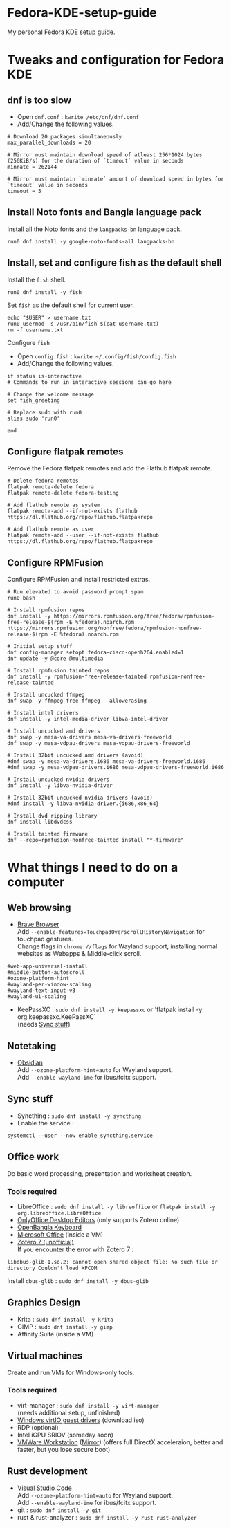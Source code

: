 # Fedora-KDE-setup-guide
My personal Fedora KDE setup guide.

# Tweaks and configuration for Fedora KDE
## dnf is too slow

- Open `dnf.conf` : `kwrite /etc/dnf/dnf.conf`
- Add/Change the following values.

```
# Download 20 packages simultaneously
max_parallel_downloads = 20

# Mirror must maintain download speed of atleast 256*1024 bytes (256KiB/s) for the duration of `timeout` value in seconds
minrate = 262144

# Mirror must maintain `minrate` amount of download speed in bytes for `timeout` value in seconds
timeout = 5  
```

## Install Noto fonts and Bangla language pack
Install all the Noto fonts and the `langpacks-bn` language pack.
```
run0 dnf install -y google-noto-fonts-all langpacks-bn
```

## Install, set and configure fish as the default shell
Install the `fish` shell.
```
run0 dnf install -y fish
```

Set `fish` as the default shell for current user.
```
echo "$USER" > username.txt
run0 usermod -s /usr/bin/fish $(cat username.txt)
rm -f username.txt
```

Configure `fish`
- Open `config.fish` : `kwrite ~/.config/fish/config.fish`
- Add/Change the following values.
```
if status is-interactive
# Commands to run in interactive sessions can go here

# Change the welcome message
set fish_greeting

# Replace sudo with run0
alias sudo 'run0'

end
```
## Configure flatpak remotes
Remove the Fedora flatpak remotes and add the Flathub flatpak remote.

``` 
# Delete fedora remotes
flatpak remote-delete fedora
flatpak remote-delete fedora-testing

# Add flathub remote as system
flatpak remote-add --if-not-exists flathub https://dl.flathub.org/repo/flathub.flatpakrepo

# Add flathub remote as user
flatpak remote-add --user --if-not-exists flathub https://dl.flathub.org/repo/flathub.flatpakrepo
```
## Configure RPMFusion
Configure RPMFusion and install restricted extras.

```
# Run elevated to avoid password prompt spam
run0 bash

# Install rpmfusion repos
dnf install -y https://mirrors.rpmfusion.org/free/fedora/rpmfusion-free-release-$(rpm -E %fedora).noarch.rpm https://mirrors.rpmfusion.org/nonfree/fedora/rpmfusion-nonfree-release-$(rpm -E %fedora).noarch.rpm

# Initial setup stuff
dnf config-manager setopt fedora-cisco-openh264.enabled=1
dnf update -y @core @multimedia

# Install rpmfusion tainted repos
dnf install -y rpmfusion-free-release-tainted rpmfusion-nonfree-release-tainted

# Install uncucked ffmpeg
dnf swap -y ffmpeg-free ffmpeg --allowerasing

# Install intel drivers
dnf install -y intel-media-driver libva-intel-driver

# Install uncucked amd drivers
dnf swap -y mesa-va-drivers mesa-va-drivers-freeworld
dnf swap -y mesa-vdpau-drivers mesa-vdpau-drivers-freeworld

# Install 32bit uncucked amd drivers (avoid)
#dnf swap -y mesa-va-drivers.i686 mesa-va-drivers-freeworld.i686
#dnf swap -y mesa-vdpau-drivers.i686 mesa-vdpau-drivers-freeworld.i686

# Install uncucked nvidia drivers
dnf install -y libva-nvidia-driver

# Install 32bit uncucked nvidia drivers (avoid)
#dnf install -y libva-nvidia-driver.{i686,x86_64}

# Install dvd ripping library
dnf install libdvdcss

# Install tainted firmware
dnf --repo=rpmfusion-nonfree-tainted install "*-firmware"

```

# What things I need to do on a computer
## Web browsing
- [Brave Browser](https://brave.com/linux/) <br>
Add `--enable-features=TouchpadOverscrollHistoryNavigation` for touchpad gestures. <br>
Change flags in `chrome://flags` for Wayland support, installing normal websites as Webapps & Middle-click scroll. <br>
```
#web-app-universal-install
#middle-button-autoscroll
#ozone-platform-hint
#wayland-per-window-scaling
#wayland-text-input-v3
#wayland-ui-scaling
```
- KeePassXC : `sudo dnf install -y keepassxc` or 'flatpak install -y org.keepassxc.KeePassXC` <br>
(needs [Sync stuff](#sync-stuff))

## Notetaking
- [Obsidian](https://obsidian.md/download) <br>
Add `--ozone-platform-hint=auto` for Wayland support. <br>
Add `--enable-wayland-ime` for ibus/fcitx support.

## Sync stuff
<a id="sync-stuff"></a>
- Syncthing : `sudo dnf install -y syncthing` <br>
- Enable the service :
```
systemctl --user --now enable syncthing.service
```

## Office work
Do basic word processing, presentation and worksheet creation.
### Tools required
- LibreOffice : `sudo dnf install -y libreoffice` or `flatpak install -y org.libreoffice.LibreOffice`
- [OnlyOffice Desktop Editors](https://www.onlyoffice.com/download-desktop.aspx?from=desktop) (only supports Zotero online)
- [OpenBangla Keyboard](https://github.com/OpenBangla/OpenBangla-Keyboard/tree/e050df46b20d665cc564f90261c6c6c3f1e90008/tools/make-pkgs)
- [Microsoft Office](https://massgrave.dev) (inside a VM)
- [Zotero 7 (unofficial)](https://github.com/ryuuzaki42/Zotero_AppImage) <br>
If you encounter the error with Zotero 7 : <br>
```
libdbus-glib-1.so.2: cannot open shared object file: No such file or directory Couldn't load XPCOM
```
Install `dbus-glib` : `sudo dnf install -y dbus-glib`

## Graphics Design
- Krita : `sudo dnf install -y krita`
- GIMP : `sudo dnf install -y gimp`
- Affinity Suite (inside a VM)

## Virtual machines
Create and run VMs for Windows-only tools.
### Tools required
- virt-manager : `sudo dnf install -y virt-manager` <br> (needs additional setup, unfinished)
- [Windows virtIO guest drivers](https://fedorapeople.org/groups/virt/virtio-win/direct-downloads/stable-virtio/) (download iso)
- RDP (optional)
- Intel iGPU SRIOV (someday soon)
- [VMWare Workstation](https://www.vmware.com/products/desktop-hypervisor/workstation-and-fusion) ([Mirror](https://www.techspot.com/downloads/189-vmware-workstation-for-windows.html)) (offers full DirectX acceleraion, better and faster, but you lose secure boot)
## Rust development
- [Visual Studio Code](https://code.visualstudio.com/download) <br>
Add `--ozone-platform-hint=auto` for Wayland support. <br>
Add `--enable-wayland-ime` for ibus/fcitx support.
- git : `sudo dnf install -y git`
- rust & rust-analyzer : `sudo dnf install -y rust rust-analyzer`

